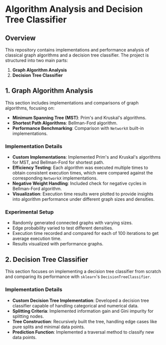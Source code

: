 # Algorithm Analysis and Decision Tree Classifier

## Overview
This repository contains implementations and performance analysis of classical graph algorithms and a decision tree classifier. The project is structured into two main parts:

1. **Graph Algorithm Analysis**
2. **Decision Tree Classifier**

## 1. Graph Algorithm Analysis
This section includes implementations and comparisons of graph algorithms, focusing on:

- **Minimum Spanning Tree (MST)**: Prim's and Kruskal's algorithms.
- **Shortest Path Algorithms**: Bellman-Ford algorithm.
- **Performance Benchmarking**: Comparison with `NetworkX` built-in implementations.

### Implementation Details
- **Custom Implementations**: Implemented Prim's and Kruskal's algorithms for MST, and Bellman-Ford for shortest path.
- **Efficiency Testing**: Each algorithm was executed multiple times to obtain consistent execution times, which were compared against the corresponding `NetworkX` implementations.
- **Negative Weight Handling**: Included check for negative cycles in Bellman-Ford algorithm.
- **Visualization**: Execution time results were plotted to provide insights into algorithm performance under different graph sizes and densities.

### Experimental Setup
- Randomly generated connected graphs with varying sizes.
- Edge probability varied to test different densities.
- Execution time recorded and compared for each of 100 iterations to get average execution time.
- Results visualized with performance graphs.

## 2. Decision Tree Classifier
This section focuses on implementing a decision tree classifier from scratch and comparing its performance with `sklearn`'s `DecisionTreeClassifier`.

### Implementation Details
- **Custom Decision Tree Implementation**: Developed a decision tree classifier capable of handling categorical and numerical data.
- **Splitting Criteria**: Implemented information gain and Gini impurity for splitting nodes.
- **Tree Construction**: Recursively built the tree, handling edge cases like pure splits and minimal data points.
- **Prediction Function**: Implemented a traversal method to classify new data points.
